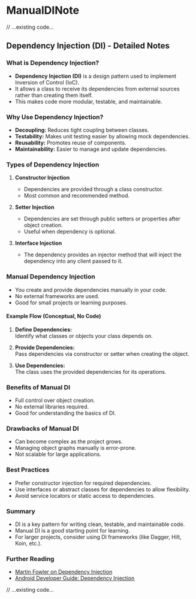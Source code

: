 # ManualDINote

// ...existing code...

## Dependency Injection (DI) - Detailed Notes

### What is Dependency Injection?

- **Dependency Injection (DI)** is a design pattern used to implement Inversion of Control (IoC).
- It allows a class to receive its dependencies from external sources rather than creating them itself.
- This makes code more modular, testable, and maintainable.

### Why Use Dependency Injection?

- **Decoupling:** Reduces tight coupling between classes.
- **Testability:** Makes unit testing easier by allowing mock dependencies.
- **Reusability:** Promotes reuse of components.
- **Maintainability:** Easier to manage and update dependencies.

### Types of Dependency Injection

1. **Constructor Injection**
    - Dependencies are provided through a class constructor.
    - Most common and recommended method.

2. **Setter Injection**
    - Dependencies are set through public setters or properties after object creation.
    - Useful when dependency is optional.

3. **Interface Injection**
    - The dependency provides an injector method that will inject the dependency into any client passed to it.

### Manual Dependency Injection

- You create and provide dependencies manually in your code.
- No external frameworks are used.
- Good for small projects or learning purposes.

#### Example Flow (Conceptual, No Code)

1. **Define Dependencies:**  
   Identify what classes or objects your class depends on.

2. **Provide Dependencies:**  
   Pass dependencies via constructor or setter when creating the object.

3. **Use Dependencies:**  
   The class uses the provided dependencies for its operations.

### Benefits of Manual DI

- Full control over object creation.
- No external libraries required.
- Good for understanding the basics of DI.

### Drawbacks of Manual DI

- Can become complex as the project grows.
- Managing object graphs manually is error-prone.
- Not scalable for large applications.

### Best Practices

- Prefer constructor injection for required dependencies.
- Use interfaces or abstract classes for dependencies to allow flexibility.
- Avoid service locators or static access to dependencies.

### Summary

- DI is a key pattern for writing clean, testable, and maintainable code.
- Manual DI is a good starting point for learning.
- For larger projects, consider using DI frameworks (like Dagger, Hilt, Koin, etc.).

### Further Reading

- [Martin Fowler on Dependency Injection](https://martinfowler.com/articles/injection.html)
- [Android Developer Guide: Dependency Injection](https://developer.android.com/training/dependency-injection)

// ...existing code...

